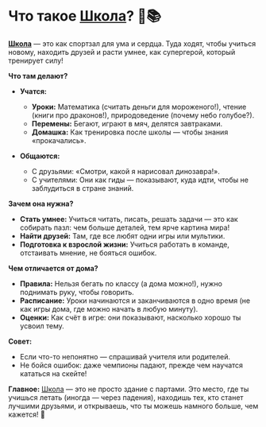# Что такое [Школа](School.md)? 🏫📚  

**[Школа](School.md)** — это как спортзал для ума и сердца. Туда ходят, чтобы учиться новому, находить друзей и расти умнее, как супергерой, который тренирует силу!  

**Что там делают?**  
- **Учатся:**  
  - **Уроки:** Математика (считать деньги для мороженого!), чтение (книги про драконов!), природоведение (почему небо голубое?).  
  - **Перемены:** Бегают, играют в мяч, делятся завтраками.  
  - **Домашка:** Как тренировка после школы — чтобы знания «прокачались».  

- **Общаются:**  
  - С друзьями: «Смотри, какой я нарисовал динозавра!».  
  - С учителями: Они как гиды — показывают, куда идти, чтобы не заблудиться в стране знаний.  

**Зачем она нужна?**  
- **Стать умнее:** Учиться читать, писать, решать задачи — это как собирать пазл: чем больше деталей, тем ярче картина мира!  
- **Найти друзей:** Там, где все любят одни игры или мультики.  
- **Подготовка к взрослой жизни:** Учиться работать в команде, отстаивать мнение, не бояться ошибок.  

**Чем отличается от дома?**  
- **Правила:** Нельзя бегать по классу (а дома можно!), нужно поднимать руку, чтобы говорить.  
- **Расписание:** Уроки начинаются и заканчиваются в одно время (не как игры дома, где можно начать в любую минуту).  
- **Оценки:** Как счёт в игре: они показывают, насколько хорошо ты усвоил тему.  

**Совет:**  
- Если что-то непонятно — спрашивай учителя или родителей.  
- Не бойся ошибок: даже чемпионы падают, прежде чем научатся кататься на скейте!  

**Главное:** [Школа](School.md) — это не просто здание с партами. Это место, где ты учишься летать (иногда — через падения), находишь тех, кто станет лучшими друзьями, и открываешь, что ты можешь намного больше, чем кажется! 🚀  